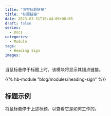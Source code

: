 ```yaml
---
title: "博客标题链接"
title: "标题链接"
date: 2023-03-31T16:44:00+08:00
draft: false
series:
  - Docs
categories:
  - Module
tags:
  - Heading Sign
images:
---
```


当鼠标悬停于标题上时，该模块将显示其锚点链接。

<!--more-->

{{% hb-module "blog/modules/heading-sign" %}}

## 标题示例

将鼠标悬停于上述标题，以查看它是如何工作的。
